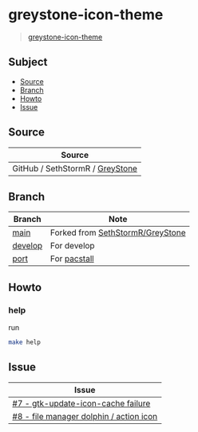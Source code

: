 

# greystone-icon-theme

> [greystone-icon-theme](https://samwhelp.github.io/greystone-icon-theme)




## Subject

* [Source](#source)
* [Branch](#branch)
* [Howto](#howto)
* [Issue](#issue)




## Source

| Source |
| ------ |
| GitHub / SethStormR / [GreyStone](https://github.com/SethStormR/GreyStone) |




## Branch

| Branch | Note |
| ------ | ---- |
| [main](https://github.com/samwhelp/greystone-icon-theme/tree/main) | Forked from [SethStormR/GreyStone](https://github.com/SethStormR/GreyStone) |
| [develop](https://github.com/samwhelp/greystone-icon-theme/tree/develop) | For develop |
| [port](https://github.com/samwhelp/greystone-icon-theme/tree/port) | For [pacstall](https://github.com/samwhelp/deb-coffee/blob/main/packages/bean-appearance-greystone-icon-theme/bean-appearance-greystone-icon-theme.pacscript#L7) |




## Howto

### help

run

``` sh
make help
```




## Issue

| Issue |
| ----- |
| [#7 - gtk-update-icon-cache failure](https://github.com/SethStormR/GreyStone/issues/7) |
| [#8 - file manager dolphin / action icon](https://github.com/SethStormR/GreyStone/issues/8) |
